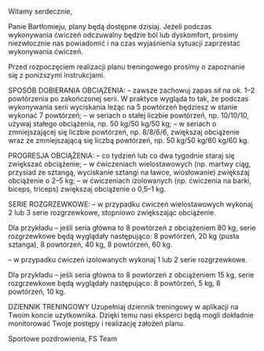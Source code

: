 Witamy serdecznie,

Panie Bartłomieju, plany będą dostępne dzisiaj. Jeżeli podczas wykonywania ćwiczeń odczuwalny będzie ból lub dyskomfort, prosimy niezwłocznie nas powiadomić i na czas wyjaśnienia sytuacji zaprzestać wykonywania ćwiczeń.

Przed rozpoczęciem realizacji planu treningowego prosimy o zapoznanie się z poniższymi instrukcjami.

SPOSÓB DOBIERANIA OBCIĄŻENIA:
– zawsze zachowuj zapas sił na ok. 1–2 powtórzenia po zakończonej serii. W praktyce wygląda to tak, że podczas wykonywania serii wyciskania leżąc na 5 powtórzeń będziesz w stanie wykonać 7 powtórzeń;
– w seriach o stałej liczbie powtórzeń, np. 10/10/10, używaj stałego obciążenia, np. 50 kg/50 kg/50 kg;
– w seriach o zmniejszającej się liczbie powtórzeń, np. 8/8/6/6, zwiększaj obciążenie wraz ze zmniejszającą się liczbą powtórzeń, np. 50 kg/50 kg/60 kg/60 kg.

PROGRESJA OBCIĄŻENIA:
– co tydzień lub co dwa tygodnie staraj się zwiększać obciążenie;
– w ćwiczeniach wielostawowych (np. martwy ciąg, przysiad ze sztangą, wyciskanie sztangi na ławce, wiosłowanie) zwiększaj obciążenie o 2–5 kg;
– w ćwiczeniach izolowanych (np. ćwiczenia na barki, biceps, triceps) zwiększaj obciążenie o 0,5–1 kg.

SERIE ROZGRZEWKOWE:
– w przypadku ćwiczeń wielostawowych wykonaj 2 lub 3 serie rozgrzewkowe, stopniowo zwiększając obciążenie.

Dla przykładu – jeśli seria główna to 8 powtórzeń z obciążeniem 80 kg, serie rozgrzewkowe będą wyglądały następująco:
8 powtórzeń, 20 kg (pusta sztanga),
8 powtórzeń, 40 kg,
8 powtórzeń, 60 kg.

– w przypadku ćwiczeń izolowanych wykonaj 1 lub 2 serie rozgrzewkowe.

Dla przykładu – jeśli seria główna to 8 powtórzeń z obciążeniem 15 kg, serie rozgrzewkowe będą wyglądały następująco:
8 powtórzeń, 5 kg,
8 powtórzeń, 10 kg.

DZIENNIK TRENINGOWY
Uzupełniaj dziennik treningowy w aplikacji na Twoim koncie użytkownika. Dzięki temu nasi eksperci będą mogli dokładnie monitorować Twoje postępy i realizację założeń planu.

Sportowe pozdrowienia,
FS Team